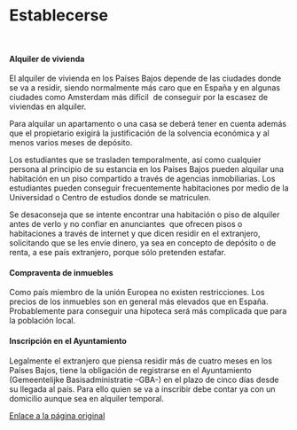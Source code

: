   Establecerse
============

    ​

#### Alquiler de vivienda

El alquiler de vivienda en los Países Bajos depende de las ciudades donde se va a residir, siendo normalmente más caro que en España y en algunas ciudades como Amsterdam más difícil  de conseguir por la escasez de viviendas en alquiler.  
  
Para alquilar un apartamento o una casa se deberá tener en cuenta además que el propietario exigirá la justificación de la solvencia económica y al menos varios meses de depósito.  
  
Los estudiantes que se trasladen temporalmente, así como cualquier persona al principio de su estancia en los Países Bajos pueden alquilar una habitación en un piso compartido a través de agencias inmobiliarias. Los estudiantes pueden conseguir frecuentemente habitaciones por medio de la Universidad o Centro de estudios donde se matriculen.  
  
Se desaconseja que se intente encontrar una habitación o piso de alquiler antes de verlo y no confiar en anunciantes  que ofrecen pisos o habitaciones a través de internet y que dicen residir en el extranjero, solicitando que se les envíe dinero, ya sea en concepto de depósito o de renta, a ese país extranjero, porque sólo pretenden estafar.  
  


#### Compraventa de inmuebles

Como país miembro de la unión Europea no existen restricciones. Los precios de los inmuebles son en general más elevados que en España. Probablemente para conseguir una hipoteca será más complicada que para la población local.  
  


#### Inscripción en el Ayuntamiento

Legalmente el extranjero que piensa residir más de cuatro meses en los Países Bajos, tiene la obligación de registrarse en el Ayuntamiento (Gemeentelijke Basisadministratie –GBA-) en el plazo de cinco días desde su llegada al país. Para ello quien se va a inscribir debe contar ya con un domicilio aunque sea en alquiler temporal.

   [Enlace a la página original](https://www.exteriores.gob.es/Consulados/amsterdam/es/ViajarA/Paginas/Establecerse.aspx)
